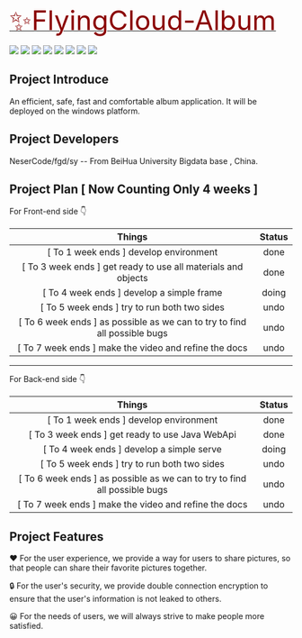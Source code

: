 <a href="https://github.com/BH-BIGDATA-Radical-Team/FlyingCloud-Album"><font size="10px" color="darkred">✨FlyingCloud-Album</font></a>

<p>
    <span><a><img src="https://img.shields.io/badge/MIT-License-orange.svg"/></a></span>
    <span><a><img src="https://img.shields.io/badge/Alpha-0.1.2-blue.svg"/></a></span>
    <span><a><img src="https://img.shields.io/badge/dependence-Vue3-red.svg"/></a></span>
    <span><a><img src="https://img.shields.io/badge/dependence-WebSocket-darkorange.svg"/></a></span>
    <span><a><img src="https://img.shields.io/badge/dependence-TailWindCss-yellow.svg"/></a></span>
    <span><a><img src="https://img.shields.io/badge/dependence-Electron-black.svg"/></a></span>
    <span><a><img src="https://img.shields.io/badge/dependence-Java-lightbule.svg"/></a></span>
    <span><a><img src="https://img.shields.io/badge/dependence-JavaWebSocket-darkred.svg"/></a></span>
</p>



## Project Introduce

An efficient, safe, fast and comfortable album application. It will be deployed on the windows platform.

## Project Developers

NeserCode/fgd/sy -- From BeiHua University Bigdata base , China.

## Project Plan [ Now Counting Only 4 weeks ]

For Front-end side 👇

|                            Things                            | Status |
| :----------------------------------------------------------: | :----: |
|            [ To 1 week ends ] develop environment            |  done  |
| [ To 3 week ends ] get ready to use all materials and objects |  done  |
|          [ To 4 week ends ] develop a simple frame           | doing  |
|         [ To 5 week ends ] try to run both two sides         |  undo  |
| [ To 6 week ends ]  as possible as we can to try to find all possible bugs |  undo  |
|    [ To 7 week ends ] make the video and refine the docs     |  undo  |

--------------------------

For Back-end side 👇

|                            Things                            | Status |
| :----------------------------------------------------------: | :----: |
|            [ To 1 week ends ] develop environment            |  done  |
|       [ To 3 week ends ] get ready to use Java WebApi        |  done  |
|          [ To 4 week ends ] develop a simple serve           | doing  |
|         [ To 5 week ends ] try to run both two sides         |  undo  |
| [ To 6 week ends ]  as possible as we can to try to find all possible bugs |  undo  |
|    [ To 7 week ends ] make the video and refine the docs     |  undo  |



## Project Features

 ❤  For the user experience, we provide a way for users to share pictures, so that people can share their favorite pictures together.

🔒  For the user's security, we provide double connection encryption to ensure that the user's information is not leaked to others.

😀 For the needs of users, we will always strive to make people more satisfied.

